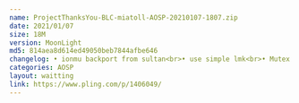 ```yaml
---
name: ProjectThanksYou-BLC-miatoll-AOSP-20210107-1807.zip
date: 2021/01/07
size: 18M
version: MoonLight
md5: 814aea8d614ed49050beb7844afbe646
changelog: • ionmu backport from sultan<br>• use simple lmk<br>• Mutex and futex backports from mainline v5.3.<br>• Read-write semaphore backports (optimizations and fixes) from mainline v5.3.<br>• queued spinlocks backported from mainline v5.3.<br>• another improvement
categories: AOSP
layout: waitting
link: https://www.pling.com/p/1406049/
---
```

